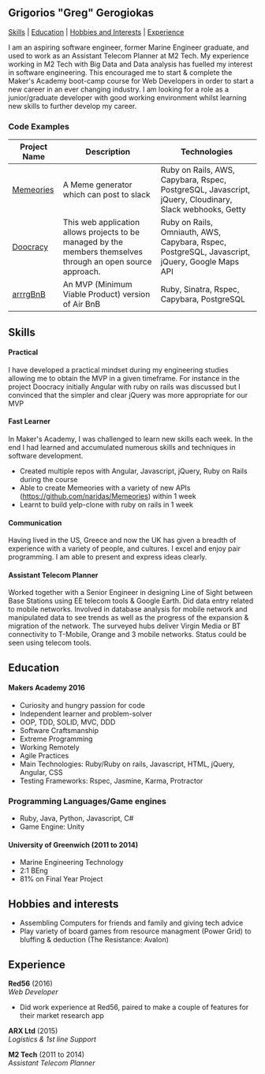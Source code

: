 ## Grigorios "Greg" Gerogiokas

[Skills](#Skills) | [Education](#Education) | [Hobbies and Interests](#Hobbies) | [Experience](#Experience)


I am an aspiring software engineer, former Marine Engineer graduate, and used to work as an Assistant Telecom Planner at M2 Tech. My experience working in M2 Tech with Big Data and Data analysis has fuelled my interest in software engineering.  This encouraged me to start & complete the Maker's Academy boot-camp course for Web Developers in order to start a new career in an ever changing industry. I am looking for a role as a junior/graduate developer with good working environment whilst learning new skills to further develop my career.

### Code Examples

| Project Name        | Description         | Technologies        |
|-------------------------|-------------------------|-------------------------|
| [Memeories](https://github.com/naridas/Memeories)| A Meme generator which can post to slack | Ruby on Rails, AWS, Capybara, Rspec, PostgreSQL, Javascript, jQuery, Cloudinary, Slack webhooks, Getty  |
| [Doocracy](https://github.com/naridas/doocracy) | This web application allows projects to be managed by the members themselves through an open source approach.                                                        | Ruby on Rails, Omniauth, AWS, Capybara, Rspec, PostgreSQL, Javascript, jQuery, Google Maps API                    |
| [arrrgBnB](https://github.com/naridas/arrrgbnb)               | An MVP (Minimum Viable Product) version of Air BnB                                                         | Ruby, Sinatra, Rspec, Capybara, PostgreSQL               |

## <a name="skills">Skills</a>

#### Practical

I have developed a practical mindset during my engineering studies allowing me to obtain the MVP in a given timeframe. For instance in the project Doocracy initially Angular with ruby on rails was discussed but I convinced that the simpler and clear jQuery was more appropriate for our MVP

#### Fast Learner

In Maker's Academy, I was challenged to learn new skills each week.  In the end I had learned and accumulated numerous skills and techniques in software development.

- Created multiple repos with Angular, Javascript, jQuery, Ruby on Rails during the course
- Able to create Memeories with a variety of new APIs (https://github.com/naridas/Memeories) within 1 week
- Learnt to build yelp-clone with ruby on rails in 1 week

#### Communication

Having lived in the US, Greece and now the UK has given a breadth of experience with a variety of people, and cultures. I excel and enjoy pair programming.  I am able to present and express ideas clearly.

#### Assistant Telecom Planner

Worked together with a Senior Engineer in designing Line of Sight between Base Stations using EE telecom tools & Google Earth. Did data entry related to mobile networks. Involved in database analysis for mobile network and manipulated data to see trends as well as the progress of the expansion & migration of the network. The surveyed hubs deliver Virgin Media or BT connectivity to T-Mobile, Orange and 3 mobile networks. Status could be seen using telecom tools.

## <a name="Education">Education</a>

#### Makers Academy 2016

- Curiosity and hungry passion for code
- Independent learner and problem-solver
- OOP, TDD, SOLID, MVC, DDD
- Software Craftsmanship
- Extreme Programming
- Working Remotely
- Agile Practices
- Main Technologies: Ruby/Ruby on rails, Javascript, HTML, jQuery, Angular, CSS
- Testing Frameworks: Rspec, Jasmine, Karma, Protractor

### Programming Languages/Game engines
-	Ruby, Java, Python, Javascript, C#
-	Game Engine: Unity 

#### University of Greenwich (2011 to 2014)

- Marine Engineering Technology
- 2:1 BEng
- 81% on Final Year Project
 
## <a name="Hobbies">Hobbies and interests</a>

- Assembling Computers for friends and family and giving tech advice
- Play variety of board games from resource managment (Power Grid) to bluffing & deduction (The Resistance: Avalon)

## <a name="Experience">Experience</a>

**Red56** (2016)    
*Web Developer*
- Did work experience at Red56, paired to make a couple of features for their market research app

**ARX Ltd** (2015)    
*Logistics & 1st line Support*

**M2 Tech** (2011 to 2014)   
*Assistant Telecom Planner*  
